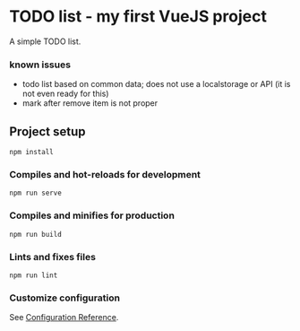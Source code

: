 # TODO list - my first VueJS project
A simple TODO list.


### known issues
- todo list based on common data; does not use a localstorage or API (it is not even ready for this)
- mark after remove item is not proper

## Project setup
```
npm install
```

### Compiles and hot-reloads for development
```
npm run serve
```

### Compiles and minifies for production
```
npm run build
```

### Lints and fixes files
```
npm run lint
```

### Customize configuration
See [Configuration Reference](https://cli.vuejs.org/config/).
